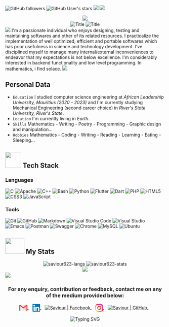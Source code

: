<img alt="GitHub followers" src="https://img.shields.io/github/followers/saviour623?style=social">&nbsp;<img alt="GitHub User's stars" src="https://img.shields.io/github/stars/saviour623?style=social">&nbsp;<img src="https://komarev.com/ghpvc/?username=saviour623&color=447ff7&label=Visitor+count" />&nbsp;<img src="https://komarev.com/ghpvc/?username=saviour623&color=blue" />
<div align="center">
<img src="https://github.com/saviour623/saviour623/assets/106999975/ea1ea1e9-573e-4e9b-8312-e0bd9c770d4c" width=750em />
</div>
<div align="center">
  <img src="https://readme-typing-svg.herokuapp.com?font=Architects+Daughter&color=%FFBO40&size=50&center=true&vCenter=true&height=60&width=600&lines=Hello!!+I'm+Michael+Saviour;Welcome+to+my+profile!" alt="Title"></img>
<img src="https://readme-typing-svg.herokuapp.com?font=Architects+Daughter&color=%2338C2FF&size=50&center=true&vCenter=true&height=60&width=600&lines=So,+let+me+tell+you;a+little+about+my+self+%3C3" alt="Title"></img>
</div>
<img src="https://user-images.githubusercontent.com/73097560/115834477-dbab4500-a447-11eb-908a-139a6edaec5c.gif"></img> I'm a passionate individual who enjoys designing, testing and maintaining softwares and other of its related resources. I practicalize the implementation of well optimized, efficient and portable softwares which has prior usefulness in science and technology development.
I've disciplined myself to manage many internal/external inconveniences to endeavor that my expectations is not below excellence.
I'm considerably interested in backend functionality and low level programming. In mathematics, i find solace.
<img src="https://user-images.githubusercontent.com/73097560/115834477-dbab4500-a447-11eb-908a-139a6edaec5c.gif"></img>

## Personal Data
* ```Education``` I studied computer science engineering at *African Leadership University, Mauritius (2020 - 2023)* and I'm currently studying Mechanical Engineering (second career choice) in *River's State University, River's State*.
* ```Location``` I'm currently living in *Earth*.
* ```Skills``` Mathematics - Writing - Poetry - Programming - Graphic design and manipulation...
* ```Hobbies``` Mathematics - Coding - Writing - Reading - Learning - Eating - Sleeping...

## <img src="https://media2.giphy.com/media/QssGEmpkyEOhBCb7e1/giphy.gif?cid=ecf05e47a0n3gi1bfqntqmob8g9aid1oyj2wr3ds3mg700bl&rid=giphy.gif" width="50px" height="50px"> Tech Stack
### Languages
![C](https://img.shields.io/badge/c-%2300599C.svg?style=for-the-badge&logo=c&logoColor=white) ![Apache](https://img.shields.io/badge/apache-%23D42029.svg?style=for-the-badge&logo=apache&logoColor=white) ![C++](https://img.shields.io/badge/C++-%236DB33F.svg?style=for-the-badge&logo=C++&logoColor=white) ![Bash](https://img.shields.io/badge/Bash-5C2D91?style=for-the-badge&logo=bash&logoColor=white) ![Python](https://img.shields.io/badge/Python-3776AB?style=for-the-badge&logo=python&logoColor=white) ![Flutter](https://img.shields.io/badge/Flutter-%2302569B.svg?style=for-the-badge&logo=Flutter&logoColor=white) ![Dart](https://img.shields.io/badge/dart-%230175C2.svg?style=for-the-badge&logo=dart&logoColor=white) ![PHP](https://img.shields.io/badge/php-%23777BB4.svg?style=for-the-badge&logo=php&logoColor=white)
![HTML5](https://img.shields.io/badge/html5-%23E34F26.svg?style=for-the-badge&logo=html5&logoColor=white) ![CSS3](https://img.shields.io/badge/css3-%231572B6.svg?style=for-the-badge&logo=css3&logoColor=white) ![JavaScript](https://img.shields.io/badge/javascript-%23323330.svg?style=for-the-badge&logo=javascript&logoColor=%23F7DF1E)
### Tools
![Git](https://img.shields.io/badge/git-%23F05033.svg?style=for-the-badge&logo=git&logoColor=white) ![GitHub](https://img.shields.io/badge/github-%23121011.svg?style=for-the-badge&logo=github&logoColor=white) ![Markdown](https://img.shields.io/badge/markdown-%23000000.svg?style=for-the-badge&logo=markdown&logoColor=white)
![Visual Studio Code](https://img.shields.io/badge/Visual%20Studio%20Code-0078d7.svg?style=for-the-badge&logo=visual-studio-code&logoColor=white) ![Visual Studio](https://img.shields.io/badge/Visual%20Studio-5C2D91.svg?style=for-the-badge&logo=visual-studio&logoColor=white) ![Emacs](https://img.shields.io/badge/Emacs-%237F5AB6.svg?&style=for-the-badge&logo=gnu-emacs&logoColor=white) ![Postman](https://img.shields.io/badge/Postman-FF6C37?style=for-the-badge&logo=postman&logoColor=white) ![Swagger](https://img.shields.io/badge/-Swagger-%23Clojure?style=for-the-badge&logo=swagger&logoColor=white)
![Chrome](https://img.shields.io/badge/Google_chrome-4285F4?style=for-the-badge&logo=Google-chrome&logoColor=white) ![MySQL](https://img.shields.io/badge/MySQL-005C84?style=for-the-badge&logo=mysql&logoColor=whitehttps://img.shields.io/badge/C-00599C?style=for-the-badge&logo=c&logoColor=white) ![Ubuntu](https://img.shields.io/badge/Ubuntu-E95420?style=for-the-badge&logo=ubuntu&logoColor=white)
## <img src="https://media0.giphy.com/media/cNZqrH5IzOG0xrlWks/giphy.gif?cid=ecf05e47map255q427en9uprqc1sb0unjq5k4fnqg5pmhhs4&rid=giphy.gif&ct=s" width="60px" height="50px"> My Stats
<div align="center">
<img height="150em" src="https://github-readme-stats.vercel.app/api/top-langs/?username=saviour623&layout=compact&show_icon=true&theme=algolia" alt="saviour623-langs"/> <img height="150em" src="https://github-readme-stats.vercel.app/api/?username=saviour623&layout=compact&show_icon=true&theme=algolia" alt="saviour623-stats"/>
</div>
<div align="center">
  <img src="http://github-readme-streak-stats.herokuapp.com?user=saviour623&theme=algolia&hide_border=true" />
  </div>
<img src="https://user-images.githubusercontent.com/73097560/115834477-dbab4500-a447-11eb-908a-139a6edaec5c.gif" />
<h3 align="center">For any enquiry, contribution or feedback, contact me on any of the medium provided below: </h3>
<div align="center">
 <a href="mailto:saviourme33@gmail.com" >
    <img align="center" alt="Saviour | Gmail" width="26px" src="https://github.com/SatYu26/SatYu26/blob/master/Assets/Gmail.svg" />
  </a> &nbsp;&nbsp;
  
  <a href="https://www.linkedin.com/" target="_blank">
    <img align="center" alt="Saviour | Linkedin" width="24px" src="https://github.com/SatYu26/SatYu26/blob/master/Assets/Linkedin.svg" />
  </a> &nbsp;&nbsp;
  
  <a href="https://www.facebook.com/mike/" target="_blank">
      <img align="center" alt="Saviour | Facebook" width="24px" src="https://upload.wikimedia.org/wikipedia/en/thumb/0/04/Facebook_f_logo_%282021%29.svg/100px-Facebook_f_logo_%282021%29.svg.png" />
  </a> &nbsp;&nbsp;
  
  <a href="https://www.instagram.com/" target="_blank">
    <img align="center" alt="Saviour| Instagram" width="24px" src="https://github.com/SatYu26/SatYu26/blob/master/Assets/Instagram.svg" />
  </a> &nbsp;&nbsp;
  
  <a href="https://profile-summary-for-github.herokuapp.com/user/saviour623" target="_blank">
    <img align="center" alt="Saviour | GitHub" width="26px" src="https://upload.wikimedia.org/wikipedia/commons/thumb/a/ae/Github-desktop-logo-symbol.svg/1024px-Github-desktop-logo-symbol.svg.png" />
  </a> &nbsp;&nbsp;
<p></p>
<img src="https://readme-typing-svg.herokuapp.com?font=Monospace&duration=3000&pause=100&center=true&repeat=true&width=450&lines=Before+you+go%2C+remember%2C+%22simplicity%2C;carried+to+the+extreme%2C+++becomes+;elegance.%E2%80%9D+%E2%80%94+Jon+Franklin+;Thanks+for+visiting+my+profile.+Bye!!" alt="Typing SVG" /></a>
  </div>
